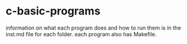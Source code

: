 # c-basic-programs
information on what each program does and how to run them is in the inst.md file for each folder. 
each program also has Makefile. 

